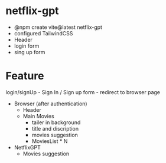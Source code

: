 # netflix-gpt
- @npm create vite@latest netflix-gpt
- configured TailwindCSS
- Header
- login form
- sing up form

# Feature
login/signUp
    - Sign In / Sign up form
    - redirect to browser page
- Browser (after authentication)
    - Header
    - Main Movies
        - tailer in background
        - title and discription
        - movies suggestion
        - MoviesList * N
- NetflixGPT
    - Movies suggestion